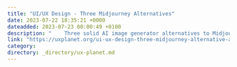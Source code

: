 ```yaml
---
title: "UI/UX Design - Three Midjourney Alternatives"
date: 2023-07-22 18:35:21 +0000
dateadded: 2023-07-23 00:00:49 +0100
description: "    Three solid AI image generator alternatives to Midjourney for designers.  Continue reading on UX Planet »  "
link: "https://uxplanet.org/ui-ux-design-three-midjourney-alternative-ae39c8577ae7?source=rss----819cc2aaeee0---4"
category:
directory: _directory/ux-planet.md
---
```

